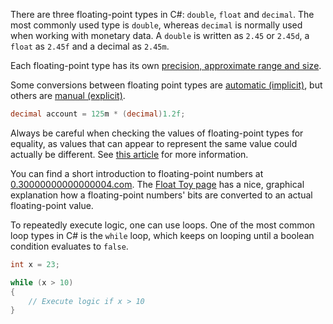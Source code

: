 There are three floating-point types in C#: `double`, `float` and `decimal`. The most commonly used type is `double`, whereas `decimal` is normally used when working with monetary data. A `double` is written as `2.45` or `2.45d`, a `float` as `2.45f` and a decimal as `2.45m`.

Each floating-point type has its own [precision, approximate range and size][docs-microsoft.com-characteristics-of-the-floating-point-types].

Some conversions between floating point types are [automatic (implicit)][docs-microsoft.com-implicit-numeric-conversion], but others are [manual (explicit)][docs-microsoft.com-explicit-numeric-conversion].

```csharp
decimal account = 125m * (decimal)1.2f;
```

Always be careful when checking the values of floating-point types for equality, as values that can appear to represent the same value could actually be different. See [this article][docs.microsoft.com_precision-in-comparisons] for more information.

You can find a short introduction to floating-point numbers at [0.30000000000000004.com][0.30000000000000004.com]. The [Float Toy page][evanw.github.io-float-toy] has a nice, graphical explanation how a floating-point numbers' bits are converted to an actual floating-point value.

To repeatedly execute logic, one can use loops. One of the most common loop types in C# is the `while` loop, which keeps on looping until a boolean condition evaluates to `false`.

```csharp
int x = 23;

while (x > 10)
{
    // Execute logic if x > 10
}
```

[docs-microsoft.com-explicit-numeric-conversion]: https://docs.microsoft.com/en-us/dotnet/csharp/language-reference/builtin-types/numeric-conversions#explicit-numeric-conversions
[docs-microsoft.com-implicit-numeric-conversion]: https://docs.microsoft.com/en-us/dotnet/csharp/language-reference/builtin-types/numeric-conversions#implicit-numeric-conversions
[docs-microsoft.com-characteristics-of-the-floating-point-types]: https://docs.microsoft.com/en-us/dotnet/csharp/language-reference/builtin-types/floating-point-numeric-types#characteristics-of-the-floating-point-types
[docs.microsoft.com_precision-in-comparisons]: https://docs.microsoft.com/en-us/dotnet/api/system.double.equals#precision-in-comparisons
[0.30000000000000004.com]: https://0.30000000000000004.com/
[evanw.github.io-float-toy]: https://evanw.github.io/float-toy/
